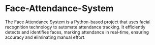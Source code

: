# Face-Attendance-System
The Face Attendance System is a Python-based project that uses facial recognition technology to automate attendance tracking. It efficiently detects and identifies faces, marking attendance in real-time, ensuring accuracy and eliminating manual effort.

